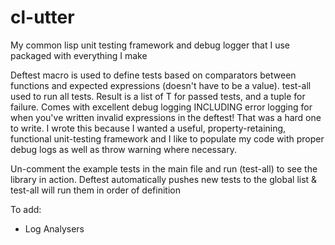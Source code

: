 # cl-utter

My common lisp unit testing framework and debug logger that I use packaged with everything I make

Deftest macro is used to define tests based on comparators between functions and expected expressions (doesn't have to be a value). test-all used to run all tests. Result is a list of T for passed tests, and a tuple for failure. Comes with excellent debug logging INCLUDING error logging for when you've written invalid expressions in the deftest! That was a hard one to write. I wrote this because I wanted a useful, property-retaining, functional unit-testing framework and I like to populate my code with proper debug logs as well as throw warning where necessary.

Un-comment the example tests in the main file and run (test-all) to see the library in action. Deftest automatically pushes new tests to the global list & test-all will run them in order of definition


To add: 
- Log Analysers
